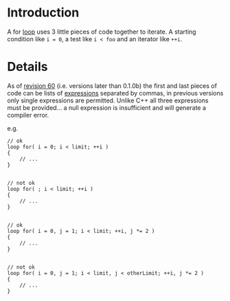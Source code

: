 # Introduction #

A for [loop](Loops.md) uses 3 little pieces of code together to iterate. A starting condition like `i = 0`, a test like `i < foo` and an iterator like `++i`.


# Details #

As of [revision 60](https://code.google.com/p/fridgescript/source/detail?r=60) (i.e. versions later than 0.1.0b) the first and last pieces of code can be lists of [expressions](Expression.md) separated by commas, in previous versions only single expressions are permitted. Unlike C++ all three expressions must be provided... a null expression is insufficient and will generate a compiler error.

e.g.

```
// ok
loop for( i = 0; i < limit; ++i )
{
    // ...
}


// not ok
loop for( ; i < limit; ++i )
{
    // ...
}


// ok
loop for( i = 0, j = 1; i < limit; ++i, j *= 2 )
{
    // ...
}


// not ok
loop for( i = 0, j = 1; i < limit, j < otherLimit; ++i, j *= 2 )
{
    // ...
}
```
